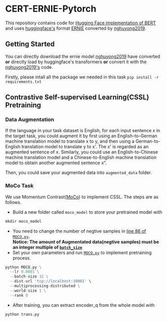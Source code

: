 # CERT-ERNIE-Pytorch

This repository contains code for [Hugging Face implementation of BERT](https://github.com/huggingface/transformers) and uses [huggingface's](https://github.com/huggingface/pytorch-transformers) format [ERNIE](https://github.com/PaddlePaddle/ERNIE) converted by [nghuyong2019](https://github.com/nghuyong/ERNIE-Pytorch).

## Getting Started
You can directly download the ernie model [nghuyong2019](https://github.com/nghuyong/ERNIE-Pytorch) have converted **or** directly load by huggingface's transformers  **or**  convert it with the [nghuyong2019's](https://github.com/nghuyong/ERNIE-Pytorch) code.

Firstly, please intall all the package we needed in this task
```pip install -r requirements.txt```




## Contrastive Self-supervised Learning(CSSL) Pretraining

### Data Augmentation
If the language in your task dataset is English, for each input sentence x in the target task, you could augment it by first using an English-to-German machine translation model to translate x to y, and then using a German-to-English translation model to translate y to x'. The x' is regarded as an augmented sentence of x. Similarly, you could use an English-to-Chinese machine translation model and a Chinese-to-English machine translation model to obtain another augmented sentence x“.

Then, you could save your augmented data into `augmented_data` folder.

### MoCo Task
We use Momentum Contrast([MoCo](https://arxiv.org/abs/1911.05722)) to implement CSSL. The steps are as follows.

* Build a new folder called `moco_model` to store your pretrained model with   
```python
mkdir moco_model
```
* You need to change the number of negtive samples in [line 86 of `MOCO.py`](https://github.com/Ryanro/CERT-ERNIE-Pytorch/blob/master/MOCO.py#L88).   
**Notice: The amount of Augmentated data(negtive samples) must be an integer multiple of [`batch_size`](https://github.com/Ryanro/CERT-ERNIE-Pytorch/blob/master/MOCO.py#L44)**
* Set your own parameters and run [`MOCO.py`](https://github.com/Ryanro/CERT-ERNIE-Pytorch/blob/master/MOCO.py) to implement pretraining process.
```python
python MOCO.py \
  --lr 0.0001 \
  --batch-size 32 \
  --dist-url 'tcp://localhost:10001' \
  --multiprocessing-distributed \
  --world-size 1 \
  --rank 0 
```
* After training, you can extract encoder_q from the whole model with    
```python
python trans.py
```









